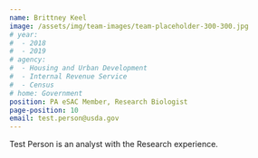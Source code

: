 ```yaml
---
name: Brittney Keel
image: /assets/img/team-images/team-placeholder-300-300.jpg
# year:
#  - 2018
#  - 2019
# agency:   
#  - Housing and Urban Development
#  - Internal Revenue Service
#  - Census
# home: Government
position: PA eSAC Member, Research Biologist
page-position: 10
email: test.person@usda.gov
---
```


Test Person is an analyst with the Research experience.
